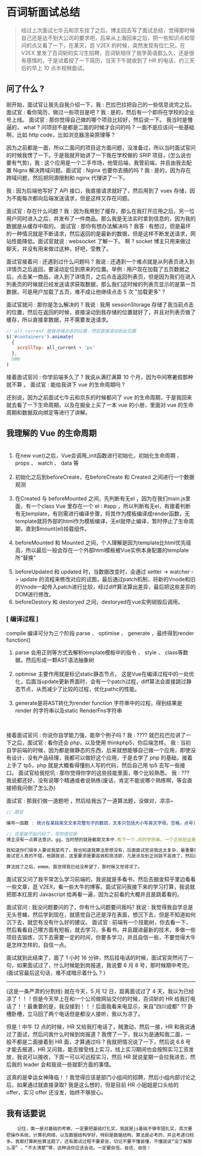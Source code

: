 # 百词斩面试总结

> 经过上次面试七牛云和京东挂了之后，博主回去写了面试总结，觉得那时候自己还是达不到大公司的要求吧，后来从上海回来之后，把一些知识点和常问的点又看了一下，在某天，逛 V2EX 的时候，突然发现有位仁兄，在 V2EX 里发了百词斩的实习生招聘，百词斩陪伴了我学英语那么久，还是很有感情的，于是试着投了一下简历，当天下午就收到了 HR 的电话，约三天后的早上 10 点半视频面试。

## 问了什么 ?

刚开始，面试官让我先自我介绍一下，我 : 巴拉巴拉把自己的一些信息说完之后。面试官 : 看你简历，做过一些项目是吧 ? 我 : 是的，然后有一个即将在学校的企业号上线。 面试官 : 那你觉得自己做的哪个项目比较好，然后说一下。 我当时是懵逼的， what ? 问项目不是都是二面的时候才会问的吗 ? 一面不是应该问一些基础啊，比如 http code，比如浏览器渲染原理等 ?

因为之前都是一面，所以二面问的项目这方面问题，没准备过，所以当时面试官问的时候我愣了一下。于是我就开始讲了一下我在学校做的 SRIP 项目，(怎么说也要有气势)，我 : 这个应用是一个二手市场，他管后端，我管前端，并且由我去配置 Nignx 解决跨域问题。面试官 : Nginx 也要你去搞的吗 ? 我 : 是的，因为存在跨域问题，然后把同源限制和 nginx 代理讲了一下。

我 : 因为后端他写好了 API 接口，我直接请求就好了，然后用到了 vuex 存储，因为不能每次都向后端发送请求，但是这样又存在问题。

面试官 : 存在什么问题 ? 我 : 因为我用到了缓存，那么在我打开应用之后，另一位用户同时进入之后，并发布了一件商品。那么我是无法实时拿到信息的，因为我的数据是从缓存中取的。 面试官 : 那你有想办法解决吗 ? 我答 : 有想过，但是最坏的一种情况就是不断请求，然后返回的是最新的数据，但是这样不断发送请求，网站性能降低。面试官就说 : websocket 了解一下。 啊 ? socket 博主只用来做过聊天，并没有用来做过这种，好吧，受教了。

面试官接着问 : 还遇到过什么问题吗 ? 我说 : 还遇到一个难点就是从列表页进入到详情页之后返回，要滚动定位到原来的位置。举例 : 用户现在加载了五页数据之后，点击某一商品，进入到了详情页，之后点击返回列表页，但是因为我们在进入列表页的时候就已经发送请求获取数据，那么我们这时候的列表页显示的是第一页数据，可是用户加载了五页，难不成让他继续点击 5 次 "加载更多" ?

面试官就问 : 那你是怎么解决的 ? 我说 : 我用 sessionStorage 存储了我当前点击的位置，然后在返回的时候，直接滚动到我存储的位置就好了，并且对列表页做了缓存，所以直接拿数据，并不需要发送请求。

```javascript
// all_current 是我存储点击的位置，然后直接滚动到此位置
$('#containers').animate(
  {
    scrollTop: all_current + 'px'
  },
  500
)
```

接着面试官问 : 你学前端多久了 ? 我说从满打满算 10 个月，因为中间寒暑假那种就不算 。 面试官 : 能给我讲下 vue 的生命周期吗 ?

还别说，因为之前面试七牛云和京东的时候都问了 vue 的生命周期，于是我回来就去看了一下生命周期，以及在掘金上买了一本 vue 的小册，里面对 vue 的生命周期和数据双向绑定等进行了讲解。

## 我理解的 Vue 的生命周期

<ol>
    <li>在new vue()之后，Vue会调用_init函数进行初始化，初始化生命周期 、 props 、 watch 、 data 等</li>
    <li>初始化之后到beforeCreate，在beforeCreate 和 Created 之间进行一个数据观测</li>
    <li>在Created 与 beforeMounted 之间，先判断有无el ，因为在我们main.js里面，有一个class Vue 里存在一个 el : #app ，所以判断有无el，有接着判断有无template，有则需进行编译步骤，将其作为模板编译成render函数，无template就将外部的html作为模板编译，无el就停止编译，暂时停止了生命周期，直到$mount(el)挂载组件。</li>
    <li>beforeMounted 和 Mounted 之间，个人理解是因为template比html优先级高，所以最后一般会存在一个外部html模板被Vue实例本身配置的template所“替换”</li>
    <li>beforeUpdated 和 updated 时，当数据改变时，会通过 setter -> watcher -> update 的流程来修改对应的试图，最后通过patch机制，将新的Vnode和旧的Vnode一起传入patch进行比较，经过diff算法算出差异，最后把这些差异的DOM进行修改。</li>
    <li>beforeDestory 和 destoryed 之间，destoryed在vue实例销毁后调用。</li>
 </ol>

### [ 编译过程 ]

 <div>
    <p>compile 编译可分为三个阶段 parse 、 optimise 、 generate ，最终得到render function() </p>
    <ol>
        <li>parse 会用正则等方式去解析template模板中的指令 、 style 、 class等数据，然后形成一颗AST语法抽象树</li>
        <li>optimise 主要作用就是标记static静态节点， 这是Vue在编译过程中的一处优化，后面当update更新界面时，会有一个patch过程，diff算法会直接跳过静态节点，从而减少了比较的过程，优化pathc的性能。</li>
        <li>generate是将AST转化为render function 字符串中的过程，得到结果是render 的字符串以及static RenderFns字符串</li>
        
    </ol>
</div>

接着面试官问 : 你说你自学能力强，能举个例子吗 ? 我 : ???? 就巴拉巴拉讲了一下之后，面试官 : 看你还会 php，以及使用 thinkphp5，你后端怎样。 我 : 当初自学前端的时候，因为都是做静态的东西，后来就想能够自己做一个应用，即使没有设计，没有产品经理，我都可以做好这个应用，于是去学了 php 的基础，接着上手了 tp5，php 就是大概看得懂别人写的代码，然后自己用 tp5 去写一些接口。
面试官给我挖坑 : 那你觉得你学的这些技能里面，哪个比较熟悉。 我 : ??? 我说都还好，没有说哪个精通或者说熟练(废话，肯定不能说哪个熟练啊，等会直接把我问倒了怎么办)

面试官 : 那我们做一道题吧 ，然后给我出了一道算法题，没做对，凉凉~

```javascript
// 题目

编写一函数 : 统计在某段英文文本完整句子的数目，文本只包括大小写英文字母，空格，点号(.)。完整句子必须包含至少一个字母并以点号结束。要求 : 请给出完整代码，在达到目标的情况下尽量高效和简洁

// 这里就不贴代码了，写的很垃圾
博主没有一点算法意识。gg，当时想的就是截取文本中.和下一个.间的字符串，一个正则验证是否是完整句子，如果是就count+1，接着递归截取、验证。

我知道你们很多人要说我菜鸡了。我也知道我算法思想没有，后面面试官说我这太复杂，最重要的是还没做对！！！
面试官人真的不错，他跟我说，这里要求是要高效和简洁欸，凡是涉及到正则就不高效了，然后还要遍历递归，最快的办法就是直接对这个文本进行遍历，然后每一个字母都给一个flag=1，遇到.的时候就给flag=0，接着巴拉巴拉讲了一下，what ?? 贼鸡儿简单。

算法挂了之后，emmm，我觉得我已经没希望了，那时候又觉得凉了。
```

面试官又问了我平常怎么学习前端的，我说就是多看书，然后去掘金知乎里边看看一些文章，逛 V2EX，看一些大牛的博客。面试官问我接下来的学习打算，我说就把那本红皮的 Javascript 给再看一遍，因为之前看的大概并且是跳着看的。

面试官问 : 我没问题要问的了，你有什么问题要问我吗? 我说 : 我觉得我自学总是无头苍蝇，然后学到现在，就感觉自己还是浮在表面，想沉下去，但是不知道如何沉下去，就您有没有什么好的建议。
面试官 : 前端有一个技能树，你去看一下，然后看看自己哪方面有短板，就去学习，多看书，并且跟进最新的技术，多做一些项目去锻炼，沉下去需要一定的时间，你要多学习，并且自信一些，不要觉得大牛是怎样怎样的，自信一点。

面试就到此结束了，面了 1 小时 16 分钟，然后挂电话的时候，面试官突然问了一句，如果面试过了，什么时候能到岗报道，我说要 6 月 8 号，那时候期中考完。
(面试官最后这句话，难不成暗示着什么 ? )

---

(这是一条严肃的分割线)
就在今天，5 月 12 日，距离面试过了 4 天，我以为已经凉了！！！但是今天早上在和一个公司做网站交付的时候，百词斩的 HR 给我打电话了！！最重要的是，我没接到！！！后面我看来电显示，来自"四川成都" ?? 卧槽卧槽，立马回了两个电话但是都没人接听，我以为凉了。

但是！中午 12 点的时候，HR 又给我打电话了，贼激动，然后一接，HR 和我说通过了面试，然后问我什么时候到岗报道 ? 我愣了一下，我以为是通知我二面，一般不都是二面接着到 HR 面，才算通过吗 ? 我就把情况说了一下，然后说 6.8 号才能去报道，HR 又问我，能否接受线上实习，线上实习期间也会按照实习工资发放，我说可以接收，下周一可以可远程实习，然后 HR 就说星期一会拉我进去，然后我的 leader 会和我说一些就职方面的事情。

这真的是幸运女神降临！！我觉得应该是部门小组间的招聘，然后小组内部讨论之后，如果通过就直接录取? 我是这么想的，但是目前 HR 小姐姐是口头给的 offer，实习 offer 还没发，始终不够放心。

## 我有话要说

```base
    记住，面一是对基础的考察，一定要把基础打扎实，我就是js基础不够牢固扎实，其次要把操作系统，计算机网络，以及数据结构学好，特别是数据结构，算法是必考的，并且考递归较多。我都打算刷些算法题了。还有面试过程不要紧张，切记不要不懂装懂，不懂就说“没了解那么深” ，“不太清楚”等，这种话你应该会说。一定要自信，自信，自信！
```
